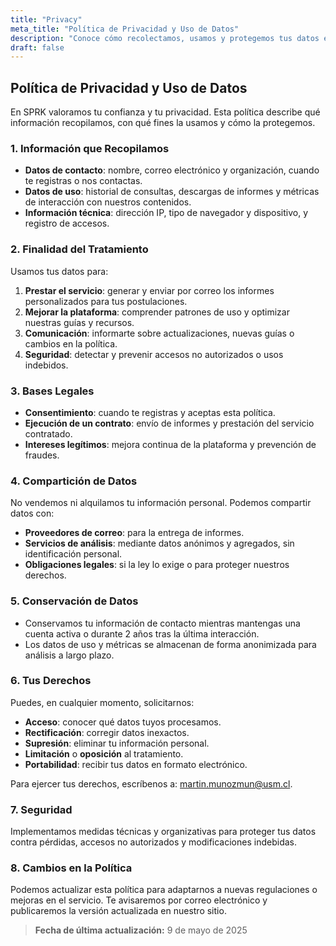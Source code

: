 ```yaml
---
title: "Privacy"
meta_title: "Política de Privacidad y Uso de Datos"
description: "Conoce cómo recolectamos, usamos y protegemos tus datos en SPRK."
draft: false
---
```


## Política de Privacidad y Uso de Datos

En SPRK valoramos tu confianza y tu privacidad. Esta política describe qué información recopilamos, con qué fines la usamos y cómo la protegemos.

### 1. Información que Recopilamos
- **Datos de contacto**: nombre, correo electrónico y organización, cuando te registras o nos contactas.  
- **Datos de uso**: historial de consultas, descargas de informes y métricas de interacción con nuestros contenidos.  
- **Información técnica**: dirección IP, tipo de navegador y dispositivo, y registro de accesos.

### 2. Finalidad del Tratamiento
Usamos tus datos para:
1. **Prestar el servicio**: generar y enviar por correo los informes personalizados para tus postulaciones.  
2. **Mejorar la plataforma**: comprender patrones de uso y optimizar nuestras guías y recursos.  
3. **Comunicación**: informarte sobre actualizaciones, nuevas guías o cambios en la política.  
4. **Seguridad**: detectar y prevenir accesos no autorizados o usos indebidos.

### 3. Bases Legales
- **Consentimiento**: cuando te registras y aceptas esta política.  
- **Ejecución de un contrato**: envío de informes y prestación del servicio contratado.  
- **Intereses legítimos**: mejora continua de la plataforma y prevención de fraudes.

### 4. Compartición de Datos
No vendemos ni alquilamos tu información personal. Podemos compartir datos con:
- **Proveedores de correo**: para la entrega de informes.  
- **Servicios de análisis**: mediante datos anónimos y agregados, sin identificación personal.  
- **Obligaciones legales**: si la ley lo exige o para proteger nuestros derechos.

### 5. Conservación de Datos
- Conservamos tu información de contacto mientras mantengas una cuenta activa o durante 2 años tras la última interacción.  
- Los datos de uso y métricas se almacenan de forma anonimizada para análisis a largo plazo.

### 6. Tus Derechos
Puedes, en cualquier momento, solicitarnos:
- **Acceso**: conocer qué datos tuyos procesamos.  
- **Rectificación**: corregir datos inexactos.  
- **Supresión**: eliminar tu información personal.  
- **Limitación** o **oposición** al tratamiento.  
- **Portabilidad**: recibir tus datos en formato electrónico.

Para ejercer tus derechos, escríbenos a: [martin.munozmun@usm.cl](mailto:martin.munozmun@usm.cl).

### 7. Seguridad
Implementamos medidas técnicas y organizativas para proteger tus datos contra pérdidas, accesos no autorizados y modificaciones indebidas.

### 8. Cambios en la Política
Podemos actualizar esta política para adaptarnos a nuevas regulaciones o mejoras en el servicio. Te avisaremos por correo electrónico y publicaremos la versión actualizada en nuestro sitio.

> **Fecha de última actualización:** 9 de mayo de 2025  
